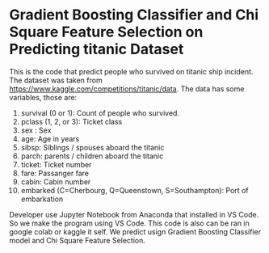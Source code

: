 # Gradient Boosting Classifier and Chi Square Feature Selection on Predicting titanic Dataset
This is the code that predict people who survived on titanic ship incident. The dataset was taken from https://www.kaggle.com/competitions/titanic/data. The data has some variables, those are:
1. survival (0 or 1): Count of people who survived.
2. pclass (1, 2, or 3): Ticket class
3. sex : Sex
4. age: Age in years
5. sibsp: Siblings / spouses aboard the titanic
6. parch: parents / children aboard the titanic
7. ticket: Ticket number
8. fare: Passanger fare
9. cabin: Cabin number
10. embarked (C=Cherbourg, Q=Queenstown, S=Southampton): Port of embarkation

Developer use Jupyter Notebook from Anaconda that installed in VS Code. So we make the program using VS Code. This code is also can be ran in google colab or kaggle it self. We predict usign Gradient Boosting Classifier model and Chi Square Feature Selection.
